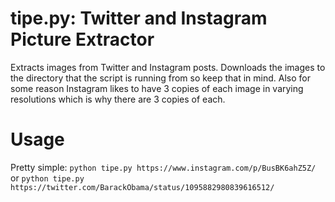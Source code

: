 # tipe.py: Twitter and Instagram Picture Extractor
Extracts images from Twitter and Instagram posts. Downloads the images to the directory that the script is running from so keep that in mind. Also for some reason Instagram likes to have 3 copies of each image in varying resolutions which is why there are 3 copies of each.
# Usage
Pretty simple: `python tipe.py https://www.instagram.com/p/BusBK6ahZ5Z/`
or
`python tipe.py https://twitter.com/BarackObama/status/1095882980839616512/`
